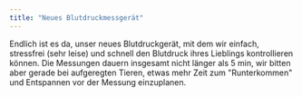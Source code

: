 ```yaml
---
title: "Neues Blutdruckmessgerät"
---
```


Endlich ist es da, unser neues Blutdruckgerät, mit dem wir einfach, stressfrei (sehr leise) und schnell den Blutdruck ihres Lieblings kontrollieren können. Die Messungen dauern insgesamt nicht länger als 5 min, wir bitten aber gerade bei aufgeregten Tieren, etwas mehr Zeit zum "Runterkommen" und Entspannen vor der Messung einzuplanen.